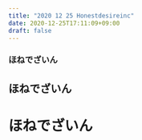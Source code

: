 ```yaml
---
title: "2020 12 25 Honestdesireinc"
date: 2020-12-25T17:11:09+09:00
draft: false
---
```


### ほねでざいん
## ほねでざいん
# ほねでざいん